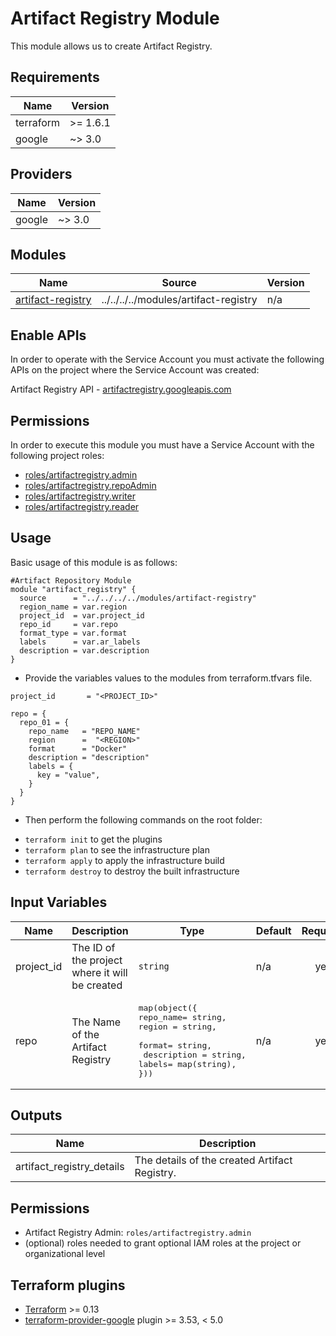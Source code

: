 
# Artifact Registry Module

This module allows us to create Artifact Registry.

## Requirements

| Name | Version |
|------|---------|
| terraform | >= 1.6.1 |
| google | ~> 3.0 |

## Providers

| Name | Version |
|------|---------|
| google | ~> 3.0 |

## Modules

| Name | Source | Version |
|------|--------|---------|
| <a name="module_cloud_dns"></a> [artifact-registry](#module\_cloud_dns_) | ../../../../modules/artifact-registry | n/a |

## Enable APIs
In order to operate with the Service Account you must activate the following APIs on the project where the Service Account was created:

Artifact Registry API - [artifactregistry.googleapis.com](https://artifactregistry.googleapis.com)

## Permissions

In order to execute this module you must have a Service Account with the
following project roles:

- [roles/artifactregistry.admin](https://cloud.google.com/compute/docs/access/iam)
- [roles/artifactregistry.repoAdmin](https://cloud.google.com/compute/docs/access/iam)
- [roles/artifactregistry.writer](https://cloud.google.com/compute/docs/access/iam)
- [roles/artifactregistry.reader](https://cloud.google.com/compute/docs/access/iam)


## Usage

Basic usage of this module is as follows:

```
#Artifact Repository Module
module "artifact_registry" {
  source      = "../../../../modules/artifact-registry"
  region_name = var.region
  project_id  = var.project_id
  repo_id     = var.repo
  format_type = var.format
  labels      = var.ar_labels
  description = var.description
}
```

* Provide the variables values to the modules from terraform.tfvars file.

```hcl
project_id       = "<PROJECT_ID>"

repo = {
  repo_01 = {
    repo_name   = "REPO_NAME"
    region      =  "<REGION>"
    format      = "Docker"
    description = "description"
    labels = {
      key = "value",
    }
  }
}
```

* Then perform the following commands on the root folder:

- `terraform init` to get the plugins
- `terraform plan` to see the infrastructure plan
- `terraform apply` to apply the infrastructure build
- `terraform destroy` to destroy the built infrastructure

## Input Variables

| Name | Description | Type | Default | Required |
|------|-------------|------|---------|:--------:|
| project\_id | The ID of the project where it will be created | `string` | n/a | yes |
| repo | The Name of the Artifact Registry | <pre>map(object({<br>repo_name= string,<br>region = string,<br> format= string,<br> description = string,<br>labels= map(string), }))</pre> | n/a | yes |

## Outputs

| Name | Description |
|------|-------------|
| artifact_registry_details | The details of the created Artifact Registry. |

## Permissions

- Artifact Registry Admin: `roles/artifactregistry.admin`
- (optional) roles needed to grant optional IAM roles at the project or organizational level

## Terraform plugins

- [Terraform](https://www.terraform.io/downloads.html) >= 0.13
- [terraform-provider-google](https://github.com/terraform-providers/terraform-provider-google) plugin >= 3.53, < 5.0